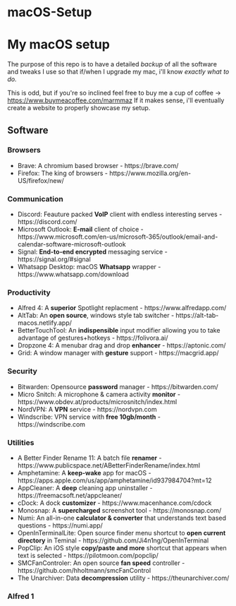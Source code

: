 # macOS-Setup

<h1>My macOS setup</h1>

The purpose of this repo is to have a detailed *backup* of all the software and tweaks I use so that if/when I upgrade my mac, i'll know *exactly what to do.*

This is odd, but if you're so inclined feel free to buy me a cup of coffee -> https://www.buymeacoffee.com/marmmaz
If it makes sense, i'll eventually create a website to properly showcase my setup.

<h2>Software</h2>

<h3>Browsers</h3>
  <ul>
    <li>Brave: A chromium based browser - https://brave.com/</li>
    <li>Firefox: The king of browsers - https://www.mozilla.org/en-US/firefox/new/</li>
  </ul>
  
<h3>Communication</h3>
<ul>
    <li>Discord: Feauture packed <b>VoIP</b> client with endless interesting serves - https://discord.com/</li>
    <li>Microsoft Outlook: <b>E-mail</b> client of choice - https://www.microsoft.com/en-us/microsoft-365/outlook/email-and-calendar-software-microsoft-outlook</li>
    <li>Signal: <b>End-to-end encrypted</b> messaging service - https://signal.org/#signal</li>
    <li>Whatsapp Desktop: macOS <b>Whatsapp</b> wrapper - https://www.whatsapp.com/download</li>
</ul>
  

<h3>Productivity</h3>
  <ul>
  <li <a href="alfred-1">Alfred 4: A <b>superior</b> Spotlight replacment - https://www.alfredapp.com/</li>
    <li>AltTab: An <b>open source</b>, windows style tab switcher - https://alt-tab-macos.netlify.app/</li>
    <li>BetterTouchTool: An <b>indispensible</b> input modifier allowing you to take advantage of gestures+hotkeys - https://folivora.ai/</li>
    <li>Dropzone 4: A menubar drag and drop <b>enhancer</b> - https://aptonic.com/</li>
    <li>Grid: A window manager with <b>gesture</b> support - https://macgrid.app/</li>
  </ul>
  
<h3>
<h3>Security</h3>
  <ul>
    <li>Bitwarden: Opensource <b>password</b> manager - https://bitwarden.com/</li>
    <li>Micro Snitch: A microphone & camera activity <b>monitor</b> - https://www.obdev.at/products/microsnitch/index.html</li>
    <li>NordVPN: A <b>VPN</b> service - https://nordvpn.com</li>
    <li>Windscribe: VPN service with <b>free 10gb/month</b> - https://windscribe.com</li>
  </ul>
  
  <h3>Utilities</h3>
  <ul>
    <li>A Better Finder Rename 11: A batch file <b>renamer</b> - https://www.publicspace.net/ABetterFinderRename/index.html</li>
    <li>Amphetamine: A <b>keep-wake</b> app for macOS - https://apps.apple.com/us/app/amphetamine/id937984704?mt=12</li>
    <li>AppCleaner: A <b>deep</b> cleaning app uninstaller - https://freemacsoft.net/appcleaner/</li>
    <li>cDock: A dock <b>customizer</b> - https://www.macenhance.com/cdock</li>
    <li>Monosnap: A <b>supercharged</b> screenshot tool - https://monosnap.com/</li>
    <li>Numi: An all-in-one <b>calculator & converter</b> that understands text based questions - https://numi.app/</li>
    <li>OpenInTerminalLite: Open source finder menu shortcut to <b>open current directory</b> in Teminal - https://github.com/Ji4n1ng/OpenInTerminal</li>
    <li>PopClip: An iOS style <b>copy/paste and more</b> shortcut that appears when text is selected - https://pilotmoon.com/popclip/</li>
    <li>SMCFanControler: An open source <b>fan speed</b> controller - https://github.com/hholtmann/smcFanControl</li>
    <li>The Unarchiver: Data <b>decompression</b> utility - https://theunarchiver.com/</li>
  </ul>
  
<h3 id="alfred-1">Alfred 1</h3>

